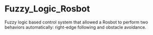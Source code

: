 # Fuzzy_Logic_Rosbot
Fuzzy logic based control system that allowed a Rosbot to perform two behaviors automatically: right-edge following and obstacle avoidance.

